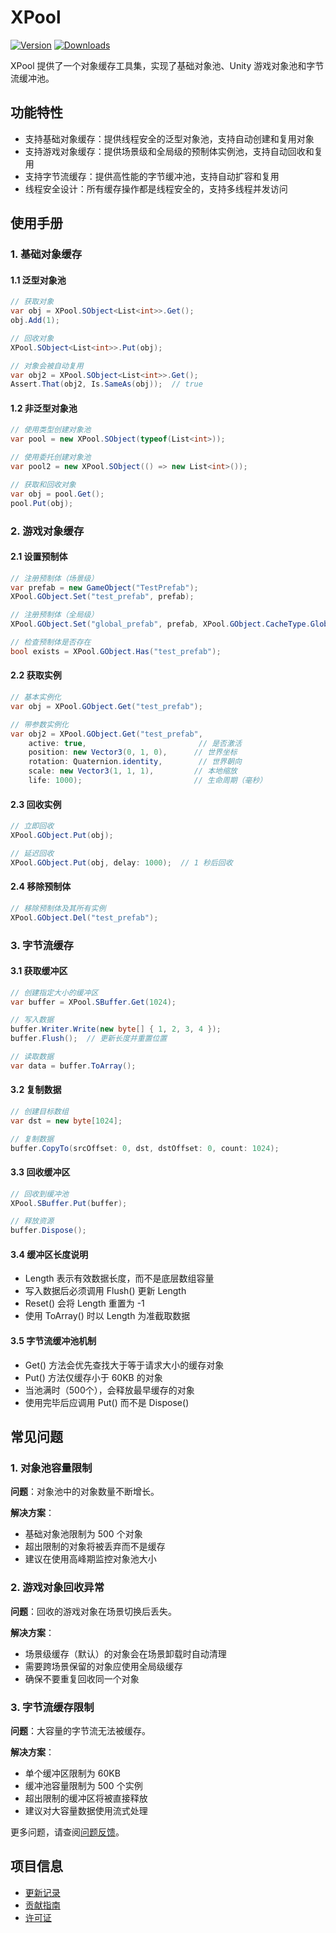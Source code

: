 # XPool

[![Version](https://img.shields.io/npm/v/org.eframework.u3d.util)](https://www.npmjs.com/package/org.eframework.u3d.util)
[![Downloads](https://img.shields.io/npm/dm/org.eframework.u3d.util)](https://www.npmjs.com/package/org.eframework.u3d.util)  

XPool 提供了一个对象缓存工具集，实现了基础对象池、Unity 游戏对象池和字节流缓冲池。

## 功能特性

- 支持基础对象缓存：提供线程安全的泛型对象池，支持自动创建和复用对象
- 支持游戏对象缓存：提供场景级和全局级的预制体实例池，支持自动回收和复用
- 支持字节流缓存：提供高性能的字节缓冲池，支持自动扩容和复用
- 线程安全设计：所有缓存操作都是线程安全的，支持多线程并发访问

## 使用手册

### 1. 基础对象缓存

#### 1.1 泛型对象池
```csharp
// 获取对象
var obj = XPool.SObject<List<int>>.Get();
obj.Add(1);

// 回收对象
XPool.SObject<List<int>>.Put(obj);

// 对象会被自动复用
var obj2 = XPool.SObject<List<int>>.Get();
Assert.That(obj2, Is.SameAs(obj));  // true
```

#### 1.2 非泛型对象池
```csharp
// 使用类型创建对象池
var pool = new XPool.SObject(typeof(List<int>));

// 使用委托创建对象池
var pool2 = new XPool.SObject(() => new List<int>());

// 获取和回收对象
var obj = pool.Get();
pool.Put(obj);
```

### 2. 游戏对象缓存

#### 2.1 设置预制体
```csharp
// 注册预制体（场景级）
var prefab = new GameObject("TestPrefab");
XPool.GObject.Set("test_prefab", prefab);

// 注册预制体（全局级）
XPool.GObject.Set("global_prefab", prefab, XPool.GObject.CacheType.Global);

// 检查预制体是否存在
bool exists = XPool.GObject.Has("test_prefab");
```

#### 2.2 获取实例
```csharp
// 基本实例化
var obj = XPool.GObject.Get("test_prefab");

// 带参数实例化
var obj2 = XPool.GObject.Get("test_prefab", 
    active: true,                         // 是否激活
    position: new Vector3(0, 1, 0),      // 世界坐标
    rotation: Quaternion.identity,        // 世界朝向
    scale: new Vector3(1, 1, 1),         // 本地缩放
    life: 1000);                         // 生命周期（毫秒）
```

#### 2.3 回收实例
```csharp
// 立即回收
XPool.GObject.Put(obj);

// 延迟回收
XPool.GObject.Put(obj, delay: 1000);  // 1 秒后回收
```

#### 2.4 移除预制体
```csharp
// 移除预制体及其所有实例
XPool.GObject.Del("test_prefab");
```

### 3. 字节流缓存

#### 3.1 获取缓冲区
```csharp
// 创建指定大小的缓冲区
var buffer = XPool.SBuffer.Get(1024);

// 写入数据
buffer.Writer.Write(new byte[] { 1, 2, 3, 4 });
buffer.Flush();  // 更新长度并重置位置

// 读取数据
var data = buffer.ToArray();
```

#### 3.2 复制数据
```csharp
// 创建目标数组
var dst = new byte[1024];

// 复制数据
buffer.CopyTo(srcOffset: 0, dst, dstOffset: 0, count: 1024);
```

#### 3.3 回收缓冲区
```csharp
// 回收到缓冲池
XPool.SBuffer.Put(buffer);

// 释放资源
buffer.Dispose();
```

#### 3.4 缓冲区长度说明
- Length 表示有效数据长度，而不是底层数组容量
- 写入数据后必须调用 Flush() 更新 Length
- Reset() 会将 Length 重置为 -1
- 使用 ToArray() 时以 Length 为准截取数据

#### 3.5 字节流缓冲池机制
- Get() 方法会优先查找大于等于请求大小的缓存对象
- Put() 方法仅缓存小于 60KB 的对象
- 当池满时（500个），会释放最早缓存的对象
- 使用完毕后应调用 Put() 而不是 Dispose()

## 常见问题

### 1. 对象池容量限制
**问题**：对象池中的对象数量不断增长。

**解决方案**：
- 基础对象池限制为 500 个对象
- 超出限制的对象将被丢弃而不是缓存
- 建议在使用高峰期监控对象池大小

### 2. 游戏对象回收异常
**问题**：回收的游戏对象在场景切换后丢失。

**解决方案**：
- 场景级缓存（默认）的对象会在场景卸载时自动清理
- 需要跨场景保留的对象应使用全局级缓存
- 确保不要重复回收同一个对象

### 3. 字节流缓存限制
**问题**：大容量的字节流无法被缓存。

**解决方案**：
- 单个缓冲区限制为 60KB
- 缓冲池容量限制为 500 个实例
- 超出限制的缓冲区将被直接释放
- 建议对大容量数据使用流式处理

更多问题，请查阅[问题反馈](../CONTRIBUTING.md#问题反馈)。

## 项目信息

- [更新记录](../CHANGELOG.md)
- [贡献指南](../CONTRIBUTING.md)
- [许可证](../LICENSE.md) 